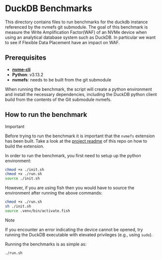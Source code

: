 # DuckDB Benchmarks

This directory contains files to run benchmarks for the duckdb instance referenced by the nvmefs git submodule. The goal of this benchmark is measure the Write Amplification Factor(WAF) of an NVMe device when using an analytical database system such as DuckDB. In particular we want to see if Flexible Data Placement have an impact on WAF. 

## Prerequisites

- **[nvme-cli](https://github.com/linux-nvme/nvme-cli)**
- **Python**: v3.13.2
- **nvmefs**: needs to be built from the git submodule

When running the benchmark, the script will create a python environment and install the necessary dependencies, including the DuckDB python client build from the contents of the Git submodule nvmefs.

## How to run the benchmark

> [!IMPORTANT]
> Before trying to run the benchmark it is important that the `nvmefs` extension has been built. Take a look at the [project readme](../../README.md) of this repo on how to build the extension.

In order to run the benchmark, you first need to setup up the python environment:

```sh
chmod +x ./init.sh
chmod +x ./run.sh
source ./init.sh
```

However, if you are using fish then you would have to source the environment after running the above commands:

```sh
chmod +x ./run.sh
sh ./init.sh
source .venv/bin/activate.fish
```

> [!NOTE]
> If you encounter an error indicating the device cannot be opened, try running the DuckDB executable with elevated privileges (e.g., using `sudo`).

Running the benchmarks is as simple as:
```sh
./run.sh
```
